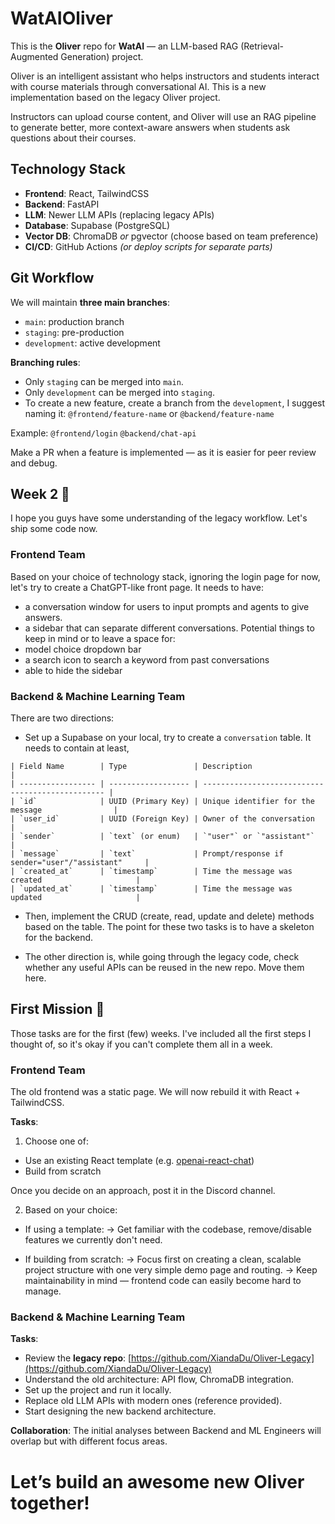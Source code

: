# WatAIOliver

This is the **Oliver** repo for **WatAI** — an LLM-based RAG (Retrieval-Augmented Generation) project.

Oliver is an intelligent assistant who helps instructors and students interact with course materials through conversational AI. This is a new implementation based on the legacy Oliver project.

Instructors can upload course content, and Oliver will use an RAG pipeline to generate better, more context-aware answers when students ask questions about their courses.

## Technology Stack

* **Frontend**: React, TailwindCSS
* **Backend**: FastAPI
* **LLM**: Newer LLM APIs (replacing legacy APIs)
* **Database**: Supabase (PostgreSQL)
* **Vector DB**: ChromaDB *or* pgvector (choose based on team preference)
* **CI/CD**: GitHub Actions *(or deploy scripts for separate parts)*


## Git Workflow

We will maintain **three main branches**:

* `main`: production branch
* `staging`: pre-production
* `development`: active development

**Branching rules**:

* Only `staging` can be merged into `main`.
* Only `development` can be merged into `staging`.
* To create a new feature, create a branch from the `development`, I suggest naming it:
  `@frontend/feature-name` or `@backend/feature-name`

Example:
`@frontend/login`
`@backend/chat-api`

Make a PR when a feature is implemented — as it is easier for peer review and debug.

## Week 2 🚀
I hope you guys have some understanding of the legacy workflow. Let's ship some code now.

### Frontend Team
Based on your choice of technology stack, ignoring the login page for now, let's try to create a ChatGPT-like front page. It needs to have:
* a conversation window for users to input prompts and agents to give answers.
* a sidebar that can separate different conversations.
Potential things to keep in mind or to leave a space for:
* model choice dropdown bar
* a search icon to search a keyword from past conversations
* able to hide the sidebar

### Backend & Machine Learning Team
There are two directions:
* Set up a Supabase on your local, try to create a `conversation` table. It needs to contain at least,
```
| Field Name        | Type               | Description                                      |
| ----------------- | ------------------ | ------------------------------------------------ |
| `id`              | UUID (Primary Key) | Unique identifier for the message                |
| `user_id`         | UUID (Foreign Key) | Owner of the conversation                        |
| `sender`          | `text` (or enum)   | `"user"` or `"assistant"`                        |
| `message`         | `text`             | Prompt/response if sender="user"/"assistant"     |
| `created_at`      | `timestamp`        | Time the message was created                     |
| `updated_at`      | `timestamp`        | Time the message was updated                     |
```
* Then, implement the CRUD (create, read, update and delete) methods based on the table. The point for these two tasks is to have a skeleton for the backend.

* The other direction is, while going through the legacy code, check whether any useful APIs can be reused in the new repo. Move them here.

## First Mission 🚀
Those tasks are for the first (few) weeks. I've included all the first steps I thought of, so it's okay if you can't complete them all in a week.
### Frontend Team

The old frontend was a static page. We will now rebuild it with React + TailwindCSS.

**Tasks**:
1. Choose one of:
* Use an existing React template (e.g. [openai-react-chat](https://github.com/elebitzero/openai-react-chat))
* Build from scratch

Once you decide on an approach, post it in the Discord channel.

2. Based on your choice:
* If using a template:
→ Get familiar with the codebase, remove/disable features we currently don't need.

* If building from scratch:
→ Focus first on creating a clean, scalable project structure with one very simple demo page and routing.
→ Keep maintainability in mind — frontend code can easily become hard to manage.

### Backend & Machine Learning Team

**Tasks**:

* Review the **legacy repo**: [https://github.com/XiandaDu/Oliver-Legacy](https://github.com/XiandaDu/Oliver-Legacy)
* Understand the old architecture: API flow, ChromaDB integration.
* Set up the project and run it locally.
* Replace old LLM APIs with modern ones (reference provided).
* Start designing the new backend architecture.

**Collaboration**: The initial analyses between Backend and ML Engineers will overlap but with different focus areas.

# Let’s build an awesome new Oliver together!
